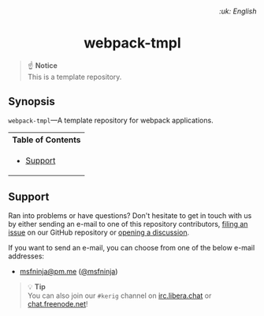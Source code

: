 <h6 align="right">
	<span>:uk: English</span> <!-- &#124; <a href="/README-xx.md">:xx: Xx</a> -->
</h6>

<h1 align="center">
	<span>webpack-tmpl</span><br />
	<!-- Workflow files/badges -->
	<a href="">
		<img alt="" src="" />
	</a>
</h1>

> :point_up: **Notice**<br />
> This is a template repository.

## Synopsis

`webpack-tmpl`&#8212;A template repository for webpack applications.

<table/>
	<tr>
		<th>Table of Contents</th>
	</tr>
	<tr>
		<td>
			<ul>
				<li>
					<a href="#support">Support</a>
				</li>
			</ul>
		</td>
	</tr>
</table>

## Support

Ran into problems or have questions? Don't hesitate to get in touch with us by either sending an e-mail to one of this repository contributors, [filing an issue](https://github.com/kerig-it/webpack-tmpl/issues/new/choose) on our GitHub repository or [opening a discussion](https://github.com/kerig-it/webpack-tmpl/discussions/new).

If you want to send an e-mail, you can choose from one of the below e-mail addresses:

 - <msfninja@pm.me> ([@msfninja](https://github.com/msfninja))

> :bulb: **Tip**<br />
> You can also join our `#kerig` channel on [irc.libera.chat](https://libera.chat) or [chat.freenode.net](https://freenode.net)!
